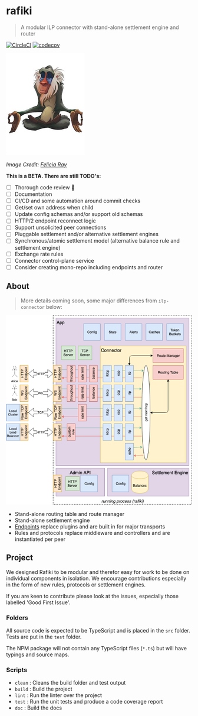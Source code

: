 # rafiki

> A modular ILP connector with stand-alone settlement engine and router

<!-- [![NPM Package](https://img.shields.io/npm/v/ilp-routing.svg?style=flat)](https://npmjs.org/package/ilp-routing) -->
[![CircleCI](https://circleci.com/gh/interledgerjs/rafiki.svg?style=shield)](https://circleci.com/gh/interledgerjs/rafiki)
[![codecov](https://codecov.io/gh/interledgerjs/rafiki/branch/master/graph/badge.svg)](https://codecov.io/gh/interledgerjs/rafiki)

![](./images/rafiki.jpeg)

_Image Credit: [Felicia Ray](https://www.redbubble.com/people/feliciaray/works/29271134-rafiki?p=poster)_

**This is a BETA. There are still TODO's:**

 - [ ] Thorough code review 😬
 - [ ] Documentation
 - [ ] CI/CD and some automation around commit checks
 - [ ] Get/set own address when child
 - [ ] Update config schemas and/or support old schemas
 - [ ] HTTP/2 endpoint reconnect logic
 - [ ] Support unsolicited peer connections
 - [ ] Pluggable settlement and/or alternative settlement engines
 - [ ] Synchronous/atomic settlement model (alternative balance rule and settlement engine)
 - [ ] Exchange rate rules
 - [ ] Connector control-plane service
 - [ ] Consider creating mono-repo including endpoints and router

## About

> More details coming soon, some major differences from `ilp-connector` below:

<img style="float: center;" src="./images/architecture.png">

 - Stand-alone routing table and route manager
 - Stand-alone settlement engine
 - [Endpoints](./endpoints.md) replace plugins and are built in for major transports
 - Rules and protocols replace middleware and controllers and are instantiated per peer


## Project

We designed Rafiki to be modular and therefor easy for work to be done on individual components in isolation. We encourage contributions especially in the form of new rules, protocols or settlement engines.

If you are keen to contribute please look at the issues, especially those labelled 'Good First Issue'.

### Folders

All source code is expected to be TypeScript and is placed in the `src` folder. Tests are put in the `test` folder.

The NPM package will not contain any TypeScript files (`*.ts`) but will have typings and source maps.

### Scripts

  - `clean` : Cleans the build folder and test output
  - `build` : Build the project
  - `lint`  : Run the linter over the project
  - `test`  : Run the unit tests and produce a code coverage report
  - `doc`   : Build the docs
